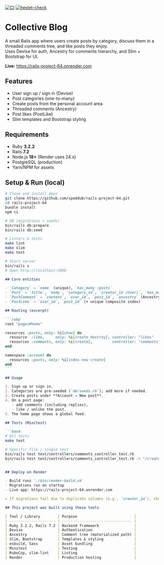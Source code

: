 [![CI](https://github.com/spoddub/rails-project-64/actions/workflows/ci.yml/badge.svg?branch=main)](https://github.com/spoddub/rails-project-64/actions/workflows/ci.yml)
[![hexlet-check](https://github.com/spoddub/rails-project-64/actions/workflows/hexlet-check.yml/badge.svg?branch=main)](https://github.com/spoddub/rails-project-64/actions/workflows/hexlet-check.yml)

# Collective Blog

A small Rails app where users create posts by category, discuss them in a threaded comments tree, and like posts they enjoy.  
Uses Devise for auth, Ancestry for comments hierarchy, and Slim + Bootstrap for UI.

**Live:** https://rails-project-64.onrender.com

## Features

- User sign up / sign in (Devise)
- Post categories (one-to-many)
- Create posts from the personal account area
- Threaded comments (Ancestry)
- Post likes (PostLike)
- Slim templates and Bootstrap styling

## Requirements

- Ruby **3.2.2**
- Rails **7.2**
- Node.js **18+** (Render uses 24.x)
- PostgreSQL (production)
- Yarn/NPM for assets

## Setup & Run (local)

```bash
# Clone and install deps
git clone https://github.com/spoddub/rails-project-64.git
cd rails-project-64
bundle install
npm ci

# DB (migrations + seeds)
bin/rails db:prepare
bin/rails db:seed

# Linters & tests
make lint
make slim
make test

# Start server
bin/rails s
# Open http://localhost:3000
```

````markdown
## Core entities

- `Category` — `name` (unique), `has_many :posts`
- `Post` — `title`, `body`, `category_id`, `creator_id (User)`, `has_many :post_likes`
- `PostComment` — `content`, `user_id`, `post_id`, `ancestry` (Ancestry)
- `PostLike` — `user_id`, `post_id` (+ unique composite index)

## Routing (excerpt)

```ruby
root "pages#home"

resources :posts, only: %i[show] do
  resource  :like,     only: %i[create destroy], controller: "likes"
  resources :comments, only: %i[create],         controller: "comments"
end

namespace :account do
  resources :posts, only: %i[index new create]
end
```
````

````markdown
## Usage

1. Sign up or sign in.
2. Categories are pre-seeded (`db/seeds.rb`); add more if needed.
3. Create posts under **Account → New post**.
4. On a post page:
   - add comments (including replies),
   - like / unlike the post.
5. The home page shows a global feed.

## Tests (Minitest)

```bash
# All tests
make test

# Specific file / single test
bin/rails test test/controllers/comments_controller_test.rb
bin/rails test test/controllers/comments_controller_test.rb -n "/creates_child_comment/"
```
````

```markdown
## Deploy on Render

- Build runs `./bin/render-build.sh`
- Migrations run on startup
- Live app: https://rails-project-64.onrender.com

> If migrations fail due to duplicate columns (e.g., `creator_id`), check migration history and ensure `schema.rb` matches the production DB.

## This project was built using these tools

| Tool / Library        | Purpose                          |
| --------------------- | -------------------------------- |
| Ruby 3.2.2, Rails 7.2 | Backend framework                |
| Devise                | Authentication                   |
| Ancestry              | Comment tree (materialized path) |
| Slim, Bootstrap       | Templates & styling              |
| esbuild, Sass         | Asset bundling                   |
| Minitest              | Testing                          |
| RuboCop, slim-lint    | Linting                          |
| Render                | Production hosting               |
```
